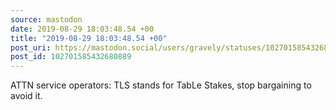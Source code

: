 ```yaml
---
source: mastodon
date: 2019-08-29 18:03:48.54 +00
title: "2019-08-29 18:03:48.54 +00"
post_uri: https://mastodon.social/users/gravely/statuses/102701585432680889
post_id: 102701585432680889
---
```

ATTN service operators: TLS stands for TabLe Stakes, stop bargaining to avoid it.


